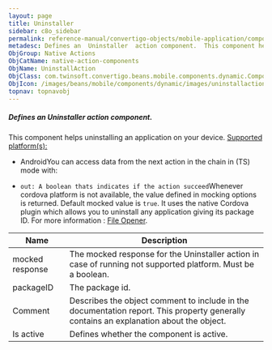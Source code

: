 ```yaml
---
layout: page
title: Uninstaller
sidebar: c8o_sidebar
permalink: reference-manual/convertigo-objects/mobile-application/components/native-action-components/uninstaller/
metadesc: Defines an  Uninstaller  action component.  This component helps uninstalling an application on your device.  Supported platform(s)    Android  You ca
ObjGroup: Native Actions
ObjCatName: native-action-components
ObjName: UninstallAction
ObjClass: com.twinsoft.convertigo.beans.mobile.components.dynamic.ComponentManager$1
ObjIcon: /images/beans/mobile/components/dynamic/images/uninstallaction_color_32x32.png
topnav: topnavobj
---
```

##### Defines an <i>Uninstaller</i> action component. 
This component helps uninstalling an application on your device.
<u>Supported platform(s):</u>
 - AndroidYou can access data from the next action in the chain in (TS) mode with: <code>
 - out: A boolean thats indicates if the action succeed</code>Whenever cordova platform is not available, the value defined in mocking options is returned.
 Default mocked value is <code>true</code>.
 It uses the native Cordova plugin which allows you to uninstall any application giving its package ID.
 For more information : <a target='_blank' href='https://ionicframework.com/docs/v3/native/file-opener/'>File Opener</a>.

Name | Description 
--- | ---
mocked response | The mocked response for the Uninstaller action in case of running not supported platform. Must be a boolean.
packageID | The package id.
Comment | Describes the object comment to include in the documentation report.  This property generally contains an explanation about the object. 
Is active | Defines whether the component is active. 

